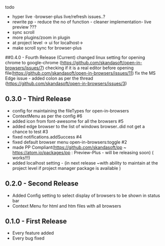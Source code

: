 todo

* hyper live -browser-plus live/refresh issues..?
* rewrite  pp - reduce the no of function - cleaner implementation- live preview ???
* sync scroll
* more plugins/zoom in plugin
* at project level -> ui for localhost->
* make scroll sync for browser-plus

##0.4.0 - Fourth Release (Current)
changed linux setting for opening chrome to google-chrome (https://github.com/skandasoft/open-in-browsers/issues/7)
checking if it is a real editor before opening file(https://github.com/skandasoft/open-in-browsers/issues/11)
fix the MS Edge issue - added colon as per the thread
(https://github.com/skandasoft/open-in-browsers/issues/3)

## 0.3.0 - Third Release
* config for maintaining the fileTypes for open-in-browsers
* ContextMenu as per the config #6
* added icon from font-awesome for all the browsers #5
* added edge browser to the list of windows browser..did not get a chance to test #3
* fixed notifications.addSuccess #4
* fixed default browser menu open-in-browsers:toggle #2
* made PP Compliant(https://github.com/skandasoft/pp ~ https://atom.io/packages/pp : Preview-Plus - will be releasing soon)  (<pp-options> works!!!)
* added localhost setting - (in next release ~with ability to maintain at the project level if project manager package is available )


## 0.2.0 - Second Release
* Added Config setting to select display of browsers to be shown in status bar
* Context Menu for html and htm files with all browsers

## 0.1.0 - First Release
* Every feature added
* Every bug fixed
